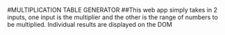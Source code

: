 #MULTIPLICATION TABLE GENERATOR 
##This web app simply takes in 2 inputs, one input is the multiplier and the other is the range of numbers to be multiplied. Individual results are displayed on the DOM 